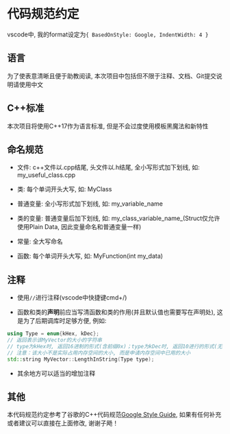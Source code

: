 # 代码规范约定

vscode中, 我的format设定为`{ BasedOnStyle: Google, IndentWidth: 4 }`

## 语言

为了使表意清晰且便于助教阅读, 本次项目中包括但不限于注释、文档、Git提交说明请使用中文

## C++标准

本次项目将使用C++17作为语言标准, 但是不会过度使用模板黑魔法和新特性

## 命名规范

- 文件: c++文件以.cpp结尾, 头文件以.h结尾, 全小写形式加下划线, 如: my_useful_class.cpp

- 类: 每个单词开头大写, 如: MyClass

- 普通变量: 全小写形式加下划线, 如: my_variable_name

- 类的变量: 普通变量后加下划线, 如: my_class_variable_name_(Struct仅允许使用Plain Data, 因此变量命名和普通变量一样)

- 常量: 全大写命名

- 函数: 每个单词开头大写, 如: MyFunction(int my_data)

## 注释

- 使用`//`进行注释(vscode中快捷键cmd+/)

- 函数和类的**声明**前应当写清函数和类的作用(并且默认值也需要写在声明处), 这是为了后期调库时足够方便, 例如:

```c++
using Type = enum{kHex, kDec};
// 返回表示该MyVector的大小的字符串
// type为kHex时, 返回16进制的形式(含前缀0x)；type为kDec时, 返回10进行的形式(无前缀)
// 注意：该大小不是实际占用内存空间的大小, 而是申请内存空间中已用的大小
std::string MyVector::LengthInString(Type type);
```

- 其余地方可以适当的增加注释

## 其他

本代码规范约定参考了谷歌的C++代码规范[Google Style Guide](https://google.github.io/styleguide/cppguide.html), 如果有任何补充或者建议可以直接在上面修改, 谢谢子飏！
